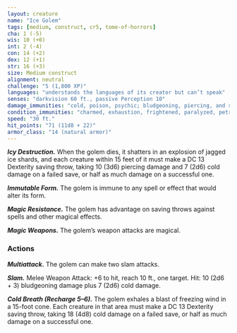 ```yaml
---
layout: creature
name: "Ice Golem"
tags: [medium, construct, cr5, tome-of-horrors]
cha: 1 (-5)
wis: 10 (+0)
int: 2 (-4)
con: 14 (+2)
dex: 12 (+1)
str: 16 (+3)
size: Medium construct
alignment: neutral
challenge: "5 (1,800 XP)"
languages: "understands the languages of its creator but can’t speak"
senses: "darkvision 60 ft., passive Perception 10"
damage_immunities: "cold, poison, psychic; bludgeoning, piercing, and slashing from nonmagical weapons that aren’t adamantine"
condition_immunities: "charmed, exhaustion, frightened, paralyzed, petrified, poisoned"
speed: "30 ft."
hit_points: "71 (11d8 + 22)"
armor_class: "14 (natural armor)"
---
```


***Icy Destruction.*** When the golem dies, it shatters in an explosion of
jagged ice shards, and each creature within 15 feet of it must make a DC
13 Dexterity saving throw, taking 10 (3d6) piercing damage and 7 (2d6)
cold damage on a failed save, or half as much damage on a successful one.

***Immutable Form.*** The golem is immune to any spell or effect that
would alter its form.

***Magic Resistance.*** The golem has advantage on saving throws against
spells and other magical effects.

***Magic Weapons.*** The golem’s weapon attacks are magical.

### Actions

***Multiattack.*** The golem can make two slam attacks.

***Slam.*** Melee Weapon Attack: +6 to hit, reach 10 ft., one target. Hit: 10
(2d6 + 3) bludgeoning damage plus 7 (2d6) cold damage.

***Cold Breath (Recharge 5–6).*** The golem exhales a blast of freezing
wind in a 15-foot cone. Each creature in that area must make a DC 13
Dexterity saving throw, taking 18 (4d8) cold damage on a failed save, or
half as much damage on a successful one.
